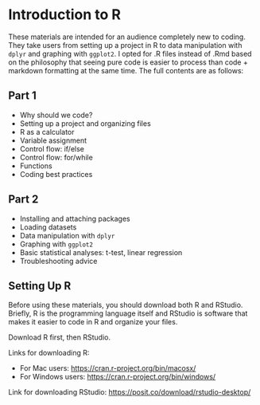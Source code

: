 # Introduction to R

These materials are intended for an audience completely new to coding. They take users from setting up a project in R to data manipulation with `dplyr` and graphing with `ggplot2`. I opted for .R files instead of .Rmd based on the philosophy that seeing pure code is easier to process than code + markdown formatting at the same time. The full contents are as follows:

## Part 1
* Why should we code?
* Setting up a project and organizing files
* R as a calculator
* Variable assignment
* Control flow: if/else
* Control flow: for/while
* Functions
* Coding best practices

## Part 2
* Installing and attaching packages
* Loading datasets
* Data manipulation with `dplyr`
* Graphing with `ggplot2`
* Basic statistical analyses: t-test, linear regression
* Troubleshooting advice

## Setting Up R
Before using these materials, you should download both R and RStudio. Briefly, R is the programming language itself and RStudio is software that makes it easier to code in R and organize your files.

Download R first, then RStudio.

Links for downloading R:
* For Mac users: https://cran.r-project.org/bin/macosx/ 
* For Windows users: https://cran.r-project.org/bin/windows/

Link for downloading RStudio: https://posit.co/download/rstudio-desktop/
